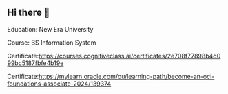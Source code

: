 ## Hi there 👋

Education: New Era University 

Course: BS Information System

Certificate:https://courses.cognitiveclass.ai/certificates/2e708f77898b4d099bc5187fbfe4b19e

Certificate:https://mylearn.oracle.com/ou/learning-path/become-an-oci-foundations-associate-2024/139374
